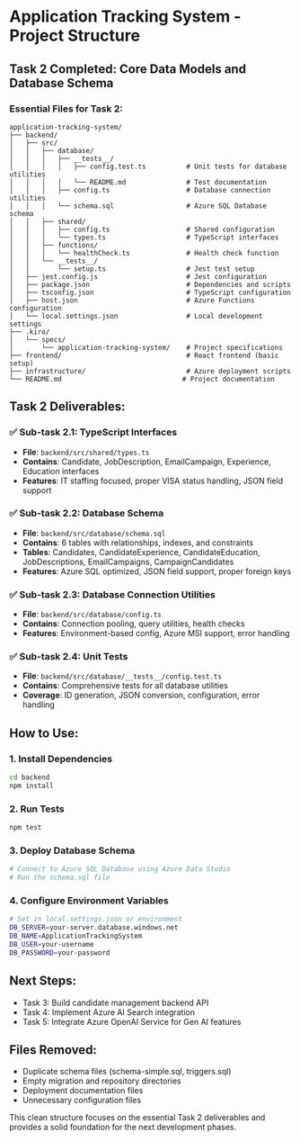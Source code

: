 # Application Tracking System - Project Structure

## Task 2 Completed: Core Data Models and Database Schema

### Essential Files for Task 2:

```
application-tracking-system/
├── backend/
│   ├── src/
│   │   ├── database/
│   │   │   ├── __tests__/
│   │   │   │   ├── config.test.ts          # Unit tests for database utilities
│   │   │   │   └── README.md               # Test documentation
│   │   │   ├── config.ts                   # Database connection utilities
│   │   │   └── schema.sql                  # Azure SQL Database schema
│   │   ├── shared/
│   │   │   ├── config.ts                   # Shared configuration
│   │   │   └── types.ts                    # TypeScript interfaces
│   │   ├── functions/
│   │   │   └── healthCheck.ts              # Health check function
│   │   └── __tests__/
│   │       └── setup.ts                    # Jest test setup
│   ├── jest.config.js                      # Jest configuration
│   ├── package.json                        # Dependencies and scripts
│   ├── tsconfig.json                       # TypeScript configuration
│   ├── host.json                           # Azure Functions configuration
│   └── local.settings.json                 # Local development settings
├── .kiro/
│   └── specs/
│       └── application-tracking-system/    # Project specifications
├── frontend/                               # React frontend (basic setup)
├── infrastructure/                         # Azure deployment scripts
└── README.md                              # Project documentation
```

## Task 2 Deliverables:

### ✅ Sub-task 2.1: TypeScript Interfaces
- **File**: `backend/src/shared/types.ts`
- **Contains**: Candidate, JobDescription, EmailCampaign, Experience, Education interfaces
- **Features**: IT staffing focused, proper VISA status handling, JSON field support

### ✅ Sub-task 2.2: Database Schema
- **File**: `backend/src/database/schema.sql`
- **Contains**: 6 tables with relationships, indexes, and constraints
- **Tables**: Candidates, CandidateExperience, CandidateEducation, JobDescriptions, EmailCampaigns, CampaignCandidates
- **Features**: Azure SQL optimized, JSON field support, proper foreign keys

### ✅ Sub-task 2.3: Database Connection Utilities
- **File**: `backend/src/database/config.ts`
- **Contains**: Connection pooling, query utilities, health checks
- **Features**: Environment-based config, Azure MSI support, error handling

### ✅ Sub-task 2.4: Unit Tests
- **File**: `backend/src/database/__tests__/config.test.ts`
- **Contains**: Comprehensive tests for all database utilities
- **Coverage**: ID generation, JSON conversion, configuration, error handling

## How to Use:

### 1. Install Dependencies
```bash
cd backend
npm install
```

### 2. Run Tests
```bash
npm test
```

### 3. Deploy Database Schema
```bash
# Connect to Azure SQL Database using Azure Data Studio
# Run the schema.sql file
```

### 4. Configure Environment Variables
```bash
# Set in local.settings.json or environment
DB_SERVER=your-server.database.windows.net
DB_NAME=ApplicationTrackingSystem
DB_USER=your-username
DB_PASSWORD=your-password
```

## Next Steps:
- Task 3: Build candidate management backend API
- Task 4: Implement Azure AI Search integration
- Task 5: Integrate Azure OpenAI Service for Gen AI features

## Files Removed:
- Duplicate schema files (schema-simple.sql, triggers.sql)
- Empty migration and repository directories
- Deployment documentation files
- Unnecessary configuration files

This clean structure focuses on the essential Task 2 deliverables and provides a solid foundation for the next development phases.